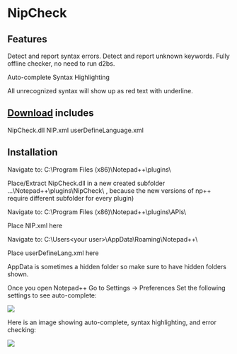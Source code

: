 # NipCheck

## Features
Detect and report syntax errors.
Detect and report unknown keywords.
Fully offline checker, no need to run d2bs.

Auto-complete
Syntax Highlighting 

All unrecognized syntax will show up as red text with underline.

## [Download](https://github.com/noah-/NipCheck/archive/master.zip) includes
NipCheck.dll
NIP.xml
userDefineLanguage.xml

## Installation
Navigate to:
C:\Program Files (x86)\Notepad++\plugins\

Place/Extract NipCheck.dll in a new created subfolder ...\Notepad++\plugins\NipCheck\ , because the new versions of np++ require different subfolder for every plugin)

Navigate to:
C:\Program Files (x86)\Notepad++\plugins\APIs\

Place NIP.xml here

Navigate to:
C:\Users\<your user>\AppData\Roaming\Notepad++\

Place userDefineLang.xml here

AppData is sometimes a hidden folder so make sure to have hidden folders shown.


Once you open Notepad++
Go to Settings -> Preferences
Set the following settings to see auto-complete:

![](http://i.imgur.com/HfHQqcj.png)


Here is an image showing auto-complete, syntax highlighting, and error checking:

![](http://i.imgur.com/lJhx9p3.png)
